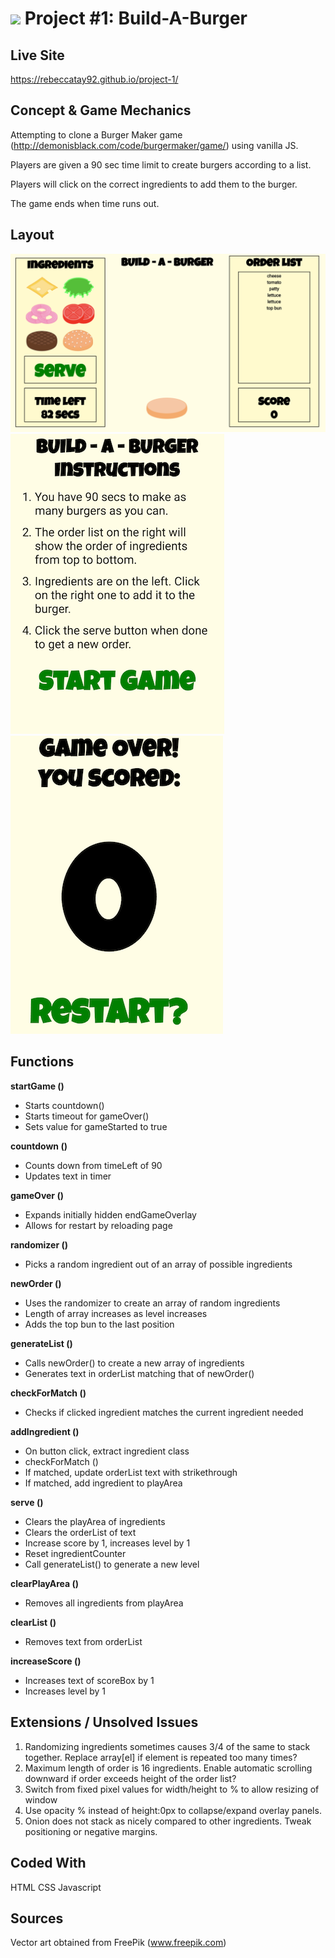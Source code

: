<!---
Read Me Contents
-->
# ![](https://ga-dash.s3.amazonaws.com/production/assets/logo-9f88ae6c9c3871690e33280fcf557f33.png) Project #1: Build-A-Burger

Live Site
---
https://rebeccatay92.github.io/project-1/

Concept & Game Mechanics
---
Attempting to clone a Burger Maker game (http://demonisblack.com/code/burgermaker/game/) using vanilla JS.

Players are given a 90 sec time limit to create burgers according to a list.

Players will click on the correct ingredients to add them to the burger.

The game ends when time runs out.

Layout
---
!["Game Layout"](https://github.com/rebeccatay92/project-1/blob/master/screenshot.png)
!["Start Game Overlay"](https://github.com/rebeccatay92/project-1/blob/master/startGameOverlay.png)
!["End Game Overlay"](https://github.com/rebeccatay92/project-1/blob/master/endGameOverlay.png)

Functions
---
**startGame ()**
* Starts countdown()
* Starts timeout for gameOver()
* Sets value for gameStarted to true

**countdown ()**
* Counts down from timeLeft of 90
* Updates text in timer

**gameOver ()**
* Expands initially hidden endGameOverlay
* Allows for restart by reloading page

**randomizer ()**
* Picks a random ingredient out of an array of possible ingredients

**newOrder ()**
* Uses the randomizer to create an array of random ingredients
* Length of array increases as level increases
* Adds the top bun to the last position

**generateList ()**
* Calls newOrder() to create a new array of ingredients
* Generates text in orderList matching that of newOrder()

**checkForMatch ()**
* Checks if clicked ingredient matches the current ingredient needed

**addIngredient ()**
* On button click, extract ingredient class
* checkForMatch ()
* If matched, update orderList text with strikethrough
* If matched, add ingredient to playArea

**serve ()**
* Clears the playArea of ingredients
* Clears the orderList of text
* Increase score by 1, increases level by 1
* Reset ingredientCounter
* Call generateList() to generate a new level

**clearPlayArea ()**
* Removes all ingredients from playArea

**clearList ()**
* Removes text from orderList

**increaseScore ()**
* Increases text of scoreBox by 1
* Increases level by 1

Extensions / Unsolved Issues
---
1. Randomizing ingredients sometimes causes 3/4 of the same to stack together. Replace array[el] if element is repeated too many times?
2. Maximum length of order is 16 ingredients. Enable automatic scrolling downward if order exceeds height of the order list?
3. Switch from fixed pixel values for width/height to % to allow resizing of window
4. Use opacity % instead of height:0px to collapse/expand overlay panels.
5. Onion does not stack as nicely compared to other ingredients. Tweak positioning or negative margins.

Coded With
---
HTML
CSS
Javascript

Sources
---
Vector art obtained from FreePik (www.freepik.com)
